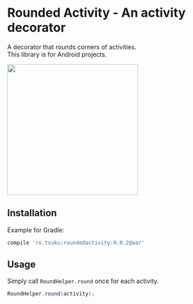 Rounded Activity - An activity decorator
==

A decorator that rounds corners of activities.  
This library is for Android projects.

<img src="https://raw.githubusercontent.com/wiki/gitusp/rounded-activity/images/screenshot_01.png" height="300">


Installation
--

Example for Gradle:
```groovy
compile 'ro.tsuku:roundedactivity:0.0.2@aar'
```


Usage
--

Simply call `RoundHelper.round` once for each activity.
```java
RoundHelper.round(activity);
```

